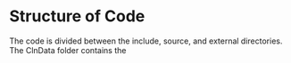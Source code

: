 # Structure of Code
The code is divided between the include, source, and external directories. The ClnData folder contains the 


##
